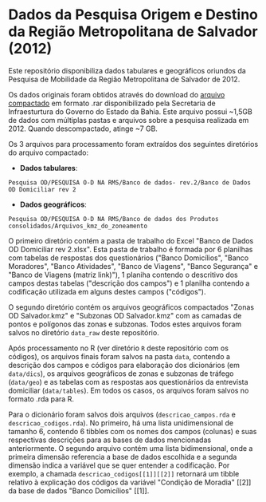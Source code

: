 # Dados da Pesquisa Origem e Destino da Região Metropolitana de Salvador (2012)

Este repositório disponibiliza dados tabulares e geográficos oriundos da Pesquisa de Mobilidade da Região Metropolitana de Salvador de 2012.

Os dados originais foram obtidos através do download do [arquivo compactado](http://sit.infraestrutura.ba.gov.br/docs/download/publicacoes/suplog/Pesquisa_OD.rar) em formato .rar disponibilizado pela Secretaria de Infraesturtura do Governo do Estado da Bahia. Este arquivo possui \~1,5GB de dados com múltiplas pastas e arquivos sobre a pesquisa realizada em 2012. Quando descompactado, atinge \~7 GB.

Os 3 arquivos para processamento foram extraídos dos seguintes diretórios do arquivo compactado:

-   **Dados tabulares**:

```         
Pesquisa OD/PESQUISA O-D NA RMS/Banco de dados- rev.2/Banco de Dados OD Domiciliar rev 2
```

-   **Dados geográficos**:

```         
Pesquisa OD/PESQUISA O-D NA RMS/Banco de dados dos Produtos consolidados/Arquivos_kmz_do_zoneamento
```

O primeiro diretório contém a pasta de trabalho do Excel "Banco de Dados OD Domiciliar rev 2.xlsx". Esta pasta de trabalho é formada por 6 planilhas com tabelas de respostas dos questionários ("Banco Domicílios", "Banco Moradores", "Banco Atividades", "Banco de Viagens", "Banco Segurança" e "Banco de Viagens (matriz link)"), 1 planiha contendo o descritivo dos campos destas tabelas ("descrição dos campos") e 1 planilha contendo a codificação utilizada em alguns destes campos ("códigos").

O segundo diretório contém os arquivos geográficos compactados "Zonas OD Salvador.kmz" e "Subzonas OD Salvador.kmz" com as camadas de pontos e polígonos das zonas e subzonas. Todos estes arquivos foram salvos no diretório `data_raw` deste repositório.

Após processamento no R (ver diretório `R` deste repositório com os códigos), os arquivos finais foram salvos na pasta `data`, contendo a descrição dos campos e códigos para elaboração dos dicionários (em `data/dics`), os arquivos geográficos de zonas e subzonas de tráfego (`data/geo`) e as tabelas com as respostas aos questionários da entrevista domiciliar (`data/tables`). Em todos os casos, os arquivos foram salvos no formato .rda para R.

Para o dicionário foram salvos dois arquivos (`descricao_campos.rda` e `descricao_codigos.rda`). No primeiro, há uma lista unidimensional de tamanho 6, contendo 6 tibbles com os nomes dos campos (colunas) e suas respectivas descrições para as bases de dados mencionadas anteriormente. O segundo arquivo contém uma lista bidimensional, onde a primeira dimensão referencia a base de dados escolhida e a segunda dimensão indica a variável que se quer entender a codificação. Por exemplo, a chamada `descricao_codigos[[1]][[2]]` retornará um tibble relativo à explicação dos códigos da variável "Condição de Moradia" [[2]] da base de dados "Banco Domicílios" [[1]].
